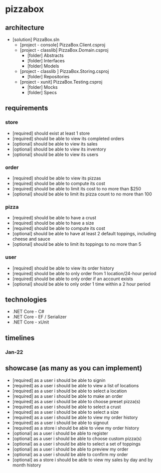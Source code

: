 <!-- pizzabox::requirements -->
# pizzabox
## architecture
+ [solution] PizzaBox.sln
  + [project - console] PizzaBox.Client.csproj
  + [project - classlib] PizzaBox.Domain.csproj
    + [folder] Abstracts
    + [folder] Interfaces
    + [folder] Models
  + [project - classlib ] PizzaBox.Storing.csproj
    + [folder] Repositories
  + [project - xunit] PizzaBox.Testing.csproj
    + [folder] Mocks
    + [folder] Specs
## requirements
### store
+ [required] should exist at least 1 store
+ [required] should be able to view its completed orders
+ [optional] should be able to view its sales
+ [optional] should be able to view its inventory
+ [optional] should be able to view its users
### order
+ [required] should be able to view its pizzas
+ [required] should be able to compute its cost
+ [required] should be able to limit its cost to no more than $250
+ [optional] should be able to limit its pizza count to no more than 100
### pizza
+ [required] should be able to have a crust
+ [required] should be able to have a size
+ [required] should be able to compute its cost
+ [optional] should be able to have at least 2 default toppings, including cheese and sauce
+ [optional] should be able to limit its toppings to no more than 5
### user
+ [required] should be able to view its order history
+ [required] should be able to only order from 1 location/24-hour period
+ [required] should be able to only order if an account exists
+ [optional] should be able to only order 1 time within a 2 hour period
## technologies
+ .NET Core - C#
+ .NET Core - EF / Serializer
+ .NET Core - xUnit
## timelines
### Jan-22
## showcase (as many as you can implement)
+ [required] as a user i should be able to signin
+ [required] as a user i should be able to view a list of locations
+ [required] as a user i should be able to select a location
+ [required] as a user i should be able to make an order
+ [required] as a user i should be able to choose preset pizza(s)
+ [required] as a user i should be able to select a crust
+ [required] as a user i should be able to select a size
+ [required] as a user i should be able to view my order history
+ [required] as a user i should be able to signout
+ [required] as a store i should be able to view my order history
+ [optional] as a user i should be able to register
+ [optional] as a user i should be able to choose custom pizza(s)
+ [optional] as a user i should be able to select a set of toppings
+ [optional] as a user i should be able to preview my order
+ [optional] as a user i should be able to confirm my order
+ [optional] as a store i should be able to view my sales by day and by month history
